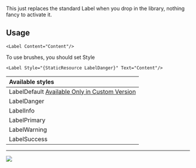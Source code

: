 This just replaces the standard Label when you drop in the library, nothing fancy to activate it. 

## Usage
```
<Label Content="Content"/>
```
To use brushes, you should set Style
```
<Label Style="{StaticResource LabelDanger}" Text="Content"/>
```
| Available styles |
| :--------------- |
| LabelDefault [Available Only in Custom Version](https://github.com/ghost1372/HandyControls) |
| LabelDanger |
| LabelInfo |
| LabelPrimary |
| LabelWarning |
| LabelSuccess |


***

![](https://github.com/handyorg/HandyControl/blob/master/Resources/Label.png)